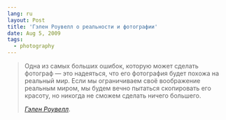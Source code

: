 ```yaml
---
lang: ru
layout: Post
title: 'Гэлен Роувелл о реальности и фотографии'
date: Aug 5, 2009
tags:
  - photography
---
```


> Одна из самых больших ошибок, которую может сделать фотограф — это надеяться, что его фотография будет похожа на реальный мир. Если мы ограничиваем своё воображение реальным миром, мы будем вечно пытаться скопировать его красоту, но никогда не сможем сделать ничего большего.
>
> <cite>[Гэлен Роувелл](http://mountainlight.com/ 'Galen Rowell')</cite>.
